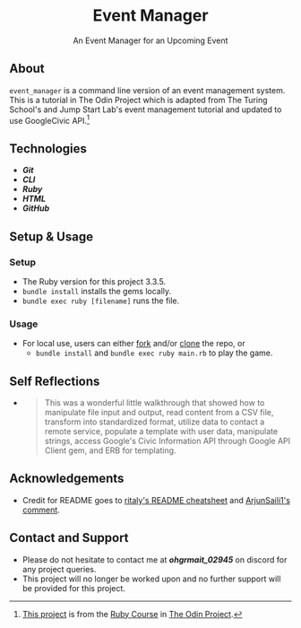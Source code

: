 <div align="center">
  <h1>Event Manager</h1>

  An Event Manager for an Upcoming Event
</div>

## About
`event_manager` is a command line version of an event management system. This is a tutorial in The Odin Project which is adapted from The Turing School's and Jump Start Lab's event management tutorial and updated to use GoogleCivic API.[^1]

[^1]: [This project](https://www.theodinproject.com/lessons/ruby-event-manager) is from the [Ruby Course](https://www.theodinproject.com/paths/full-stack-ruby-on-rails/courses/ruby) in [The Odin Project](https://www.theodinproject.com/about).

## Technologies
- ***Git***
- ***CLI***
- ***Ruby***
- ***HTML***
- ***GitHub***

## Setup & Usage

### Setup
- The Ruby version for this project 3.3.5.
- `bundle install` installs the gems locally.
- `bundle exec ruby [filename]` runs the file.

### Usage
- For local use, users can either [fork](https://docs.github.com/en/pull-requests/collaborating-with-pull-requests/working-with-forks/fork-a-repo) and/or [clone](https://docs.github.com/en/repositories/creating-and-managing-repositories/cloning-a-repository) the repo, or
  - `bundle install` and `bundle exec ruby main.rb` to play the game.

## Self Reflections
- > This was a wonderful little walkthrough that showed how to manipulate file input and output, read content from a CSV file, transform into standardized format, utilize data to contact a remote service, populate a template with user data, manipulate strings, access Google's Civic Information API through Google API Client gem, and ERB for templating.

## Acknowledgements
- Credit for README goes to [ritaly's README cheatsheet](https://github.com/ritaly/README-cheatsheet) and [ArjunSaili1's comment](https://github.com/TheOdinProject/curriculum/discussions/25472#discussioncomment-5889343).

## Contact and Support
- Please do not hesitate to contact me at ***ohgrmait_02945*** on discord for any project queries.
- This project will no longer be worked upon and no further support will be provided for this project.
